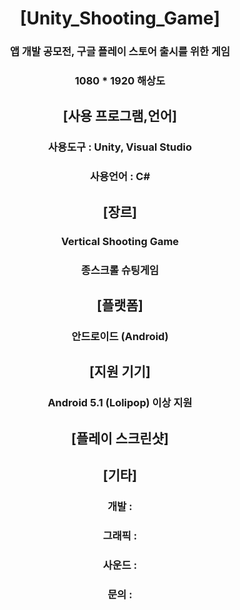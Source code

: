<div align="center">

# [Unity_Shooting_Game]
### 앱 개발 공모전, 구글 플레이 스토어 출시를 위한 게임
### 1080 * 1920 해상도

## [사용 프로그램,언어]
### 사용도구 : Unity, Visual Studio
### 사용언어 : C#

## [장르]
### Vertical Shooting Game
### 종스크롤 슈팅게임

## [플랫폼]
### 안드로이드 (Android)

## [지원 기기]
### Android 5.1 (Lolipop) 이상 지원

## [플레이 스크린샷]

## [기타]
### 개발 : 
### 그래픽 : 
### 사운드 :
### 문의 : 
</div>
